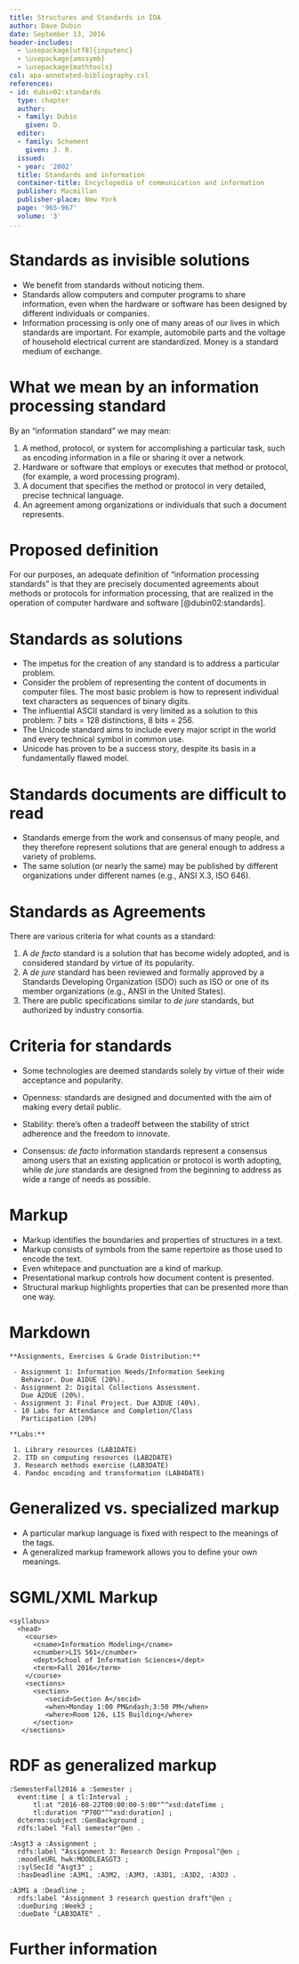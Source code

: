 ```yaml
---
title: Structures and Standards in IOA
author: Dave Dubin
date: September 13, 2016
header-includes:
  - \usepackage[utf8]{inputenc}
  - \usepackage{amssymb}
  - \usepackage{mathtools}
csl: apa-annotated-bibliography.csl
references:
- id: dubin02:standards
  type: chapter
  author:
  - family: Dubin
    given: D.
  editor:
  - family: Schement
    given: J. R.
  issued:
  - year: '2002'
  title: Standards and information
  container-title: Encyclopedia of communication and information
  publisher: Macmillan
  publisher-place: New York
  page: '965-967'
  volume: '3'
...
```


# Standards as invisible solutions

- We benefit from standards without noticing them.
- Standards allow computers and computer programs to share
  information, even when the hardware or software has been designed by
  different individuals or companies.
- Information processing is only one of many areas of our
  lives in which standards are important. For example, automobile
  parts and the voltage of household electrical current
  are standardized. Money is a standard medium of exchange.

# What we mean by an information processing standard

By an “information standard” we may mean:

1.  A method, protocol, or system for accomplishing a
    particular task, such as encoding information in a file or sharing
    it over a network.
2.  Hardware or software that employs or executes that method
    or protocol, (for example, a word processing program).
3.  A document that specifies the method or protocol in very
    detailed, precise technical language.
4.  An agreement among organizations or individuals that such
    a document represents.

# Proposed definition

For our purposes, an adequate
definition of “information processing standards” is that they are
precisely documented agreements about methods or protocols for
information processing, that are realized in the operation of computer
hardware and software [@dubin02:standards].


# Standards as solutions

-   The impetus for the creation of any standard is to address
    a particular problem.
-   Consider the problem of representing the content of
    documents in computer files. The most basic problem is how to
    represent individual text characters as sequences of binary digits.
-   The influential ASCII standard is very limited as a
    solution to this problem: 7 bits = 128 distinctions, 8 bits = 256.
-   The Unicode standard aims to include every major script
    in the world and every technical symbol in common use.
-   Unicode has proven to be a success story, despite its
    basis in a fundamentally flawed model.

# Standards documents are difficult to read

-   Standards emerge from the work and consensus of many
    people, and they therefore represent solutions that are general
    enough to address a variety of problems.
-   The same solution (or nearly the same) may be published
    by different organizations under different names (e.g., ANSI X.3,
    ISO 646).

# Standards as Agreements

There are various criteria for what
counts as a standard:

1.  A *de facto* standard is a solution that has
    become widely adopted, and is considered standard by virtue of
    its popularity.
2.  A *de jure* standard has been reviewed and
    formally approved by a Standards Developing Organization (SDO) such
    as ISO or one of its member organizations (e.g., ANSI in the
    United States).
3.  There are public specifications similar to *de jure*
    standards, but authorized by industry consortia.

# Criteria for standards

-   Some technologies are deemed standards solely by virtue
    of their wide acceptance and popularity.

-   Openness: standards are designed and documented with the
    aim of making every detail public.

-   Stability: there’s often a tradeoff between the stability
    of strict adherence and the freedom to innovate.

-   Consensus: *de facto* information standards
    represent a consensus among users that an existing application or
    protocol is worth adopting, while *de jure* standards
    are designed from the beginning to address as wide a range of needs
    as possible.

# Markup

- Markup identifies the boundaries and properties of structures in a text.
- Markup consists of symbols from the same repertoire as those used to
  encode the text.
- Even whitepace and punctuation are a kind of markup.
- Presentational markup controls how document content is presented.
- Structural markup highlights properties that can be presented more than one way.

# Markdown

~~~~
**Assignments, Exercises & Grade Distribution:** 

 - Assignment 1: Information Needs/Information Seeking
   Behavior. Due A1DUE (20%).
 - Assignment 2: Digital Collections Assessment.
   Due A2DUE (20%).
 - Assignment 3: Final Project. Due A3DUE (40%).
 - 10 Labs for Attendance and Completion/Class
   Participation (20%) 

**Labs:**

 1. Library resources (LAB1DATE) 
 2. ITD on computing resources (LAB2DATE)
 3. Research methods exercise (LAB3DATE)
 4. Pandoc encoding and transformation (LAB4DATE) 
~~~~

# Generalized vs. specialized markup

- A particular markup language is fixed with respect to the meanings of the tags.
- A generalized markup framework allows you to define your own meanings.

# SGML/XML Markup

~~~~
<syllabus>
  <head>
    <course>
      <cname>Information Modeling</cname>
      <cnumber>LIS 561</cnumber>
      <dept>School of Information Sciences</dept>
      <term>Fall 2016</term>
    </course>
    <sections>
      <section>
         <secid>Section A</secid>
         <when>Monday 1:00 PM&ndash;3:50 PM</when>
         <where>Room 126, LIS Building</where>
      </section>
   </sections>
~~~~


# RDF as generalized markup

~~~~
:SemesterFall2016 a :Semester ;
  event:time [ a tl:Interval ;
      tl:at "2016-08-22T00:00:00-5:00"^^xsd:dateTime ;
      tl:duration "P70D"^^xsd:duration] ;
  dcterms:subject :GenBackground ;
  rdfs:label "Fall semester"@en .

:Asgt3 a :Assignment ;
  rdfs:label "Assignment 3: Research Design Proposal"@en ;
  :moodleURL hwk:MOODLEASGT3 ;
  :sylSecId "Asgt3" ;
  :hasDeadline :A3M1, :A3M2, :A3M3, :A3D1, :A3D2, :A3D3 .

:A3M1 a :Deadline ;
  rdfs:label "Assignment 3 research question draft"@en ;
  :dueDuring :Week3 ;
  :dueDate "LAB3DATE" .
~~~~


# Further information
